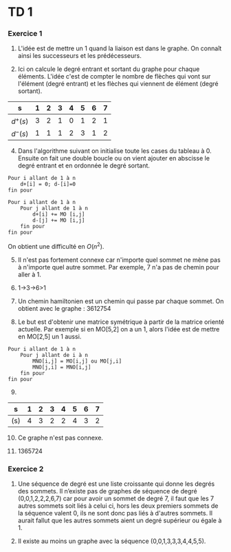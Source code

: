 # TD 1

### Exercice 1

1. L'idée est de mettre un 1 quand la liaison est dans le graphe. On connaît ainsi les successeurs et les prédécesseurs.

3. Ici on calcule le degré entrant et sortant du graphe pour chaque éléments. L'idée c'est de compter le nombre de flèches qui vont sur l'élément (degré entrant) et les flèches qui viennent de élément (degré sortant).

| s        | 1 | 2 | 3 | 4 | 5 | 6 | 7 |
|:--------:|:-:|:-:|:-:|:-:|:-:|:-:|:-:|
| $d^+(s)$ | 3 | 2 | 1 | 0 | 1 | 2 | 1 |
| $d^-(s)$ | 1 | 1 | 1 | 2 | 3 | 1 | 2 |

4. Dans l'algorithme suivant on initialise toute les cases du tableau à 0. Ensuite on fait une double boucle ou on vient ajouter en abscisse le degré entrant et en ordonnée le degré sortant. 
```
Pour i allant de 1 à n
    d+[i] = 0; d-[i]=0
fin pour

Pour i allant de 1 à n
    Pour j allant de 1 à n
        d+[i] += MO [i,j]
        d-[j] += MO [i,j]
    fin pour
fin pour
```
On obtient une difficulté en $O(n^2)$.

5. Il n'est pas fortement connexe car n'importe quel sommet ne mène pas à n'importe quel autre sommet. Par exemple, 7 n'a pas de chemin pour aller à 1.

6. 1->3->6>1

7. Un chemin hamiltonien est un chemin qui passe par chaque sommet. On obtient avec le graphe : 3612754

8. Le but est d'obtenir une matrice symétrique à partir de la matrice orienté actuelle. Par exemple si en MO[5,2] on a un 1, alors l'idée est de mettre en MO[2,5] un 1 aussi.
```
Pour i allant de 1 à n 
    Pour j allant de i à n
        MNO[i,j] = MO[i,j] ou MO[j,i]
        MNO[j,i] = MNO[i,j]
    fin pour
fin pour
```

9. 
| s   | 1 | 2 | 3 | 4 | 5 | 6 | 7 |
|:---:|:-:|:-:|:-:|:-:|:-:|:-:|:-:|
| (s) | 4 | 3 | 2 | 2 | 4 | 3 | 2 |

10. Ce graphe n'est pas connexe.

11. 1365724

### Exercice 2

1. Une séquence de degré est une liste croissante qui donne les degrés des sommets. Il n’existe pas de graphes de séquence de degré (0,0,1,2,2,2,6,7) car pour avoir un sommet de degré 7, il faut que les 7 autres sommets soit liés à celui ci, hors les deux premiers sommets de la séquence valent 0, ils ne sont donc pas liés à d'autres sommets. Il aurait fallut que les autres sommets aient un degré supérieur ou égale à 1.

2. Il existe au moins un graphe avec la séquence (0,0,1,3,3,3,4,4,5,5).


